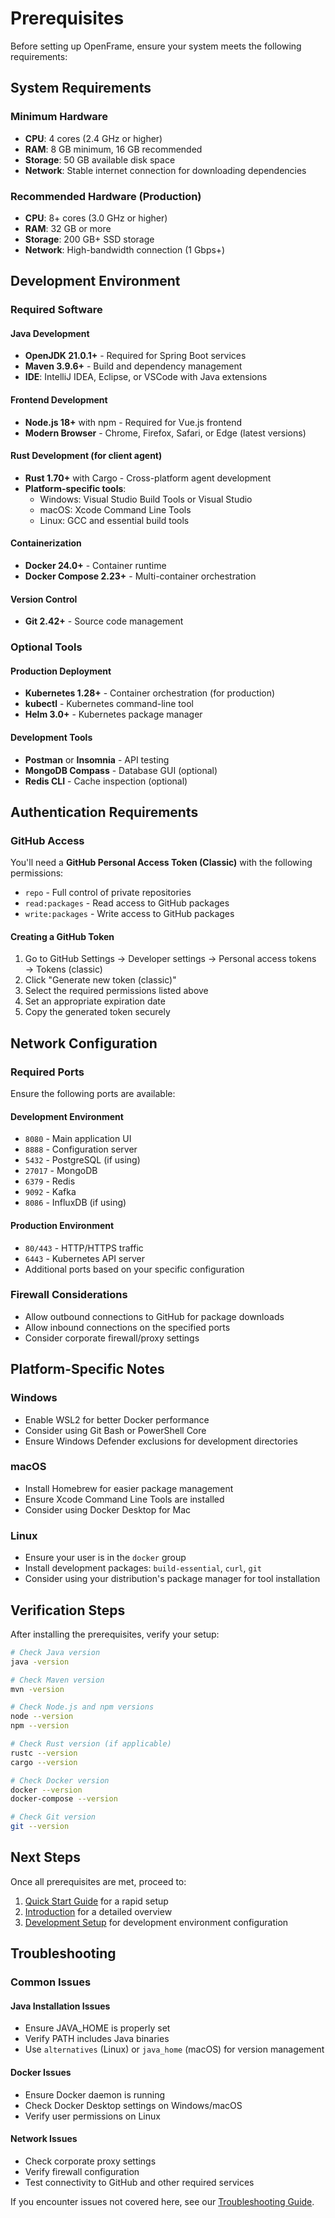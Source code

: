 # Prerequisites

Before setting up OpenFrame, ensure your system meets the following requirements:

## System Requirements

### Minimum Hardware
- **CPU**: 4 cores (2.4 GHz or higher)
- **RAM**: 8 GB minimum, 16 GB recommended
- **Storage**: 50 GB available disk space
- **Network**: Stable internet connection for downloading dependencies

### Recommended Hardware (Production)
- **CPU**: 8+ cores (3.0 GHz or higher)
- **RAM**: 32 GB or more
- **Storage**: 200 GB+ SSD storage
- **Network**: High-bandwidth connection (1 Gbps+)

## Development Environment

### Required Software

#### Java Development
- **OpenJDK 21.0.1+** - Required for Spring Boot services
- **Maven 3.9.6+** - Build and dependency management
- **IDE**: IntelliJ IDEA, Eclipse, or VSCode with Java extensions

#### Frontend Development  
- **Node.js 18+** with npm - Required for Vue.js frontend
- **Modern Browser** - Chrome, Firefox, Safari, or Edge (latest versions)

#### Rust Development (for client agent)
- **Rust 1.70+** with Cargo - Cross-platform agent development
- **Platform-specific tools**:
  - Windows: Visual Studio Build Tools or Visual Studio
  - macOS: Xcode Command Line Tools
  - Linux: GCC and essential build tools

#### Containerization
- **Docker 24.0+** - Container runtime
- **Docker Compose 2.23+** - Multi-container orchestration

#### Version Control
- **Git 2.42+** - Source code management

### Optional Tools

#### Production Deployment
- **Kubernetes 1.28+** - Container orchestration (for production)
- **kubectl** - Kubernetes command-line tool
- **Helm 3.0+** - Kubernetes package manager

#### Development Tools
- **Postman** or **Insomnia** - API testing
- **MongoDB Compass** - Database GUI (optional)
- **Redis CLI** - Cache inspection (optional)

## Authentication Requirements

### GitHub Access
You'll need a **GitHub Personal Access Token (Classic)** with the following permissions:
- `repo` - Full control of private repositories
- `read:packages` - Read access to GitHub packages
- `write:packages` - Write access to GitHub packages

#### Creating a GitHub Token
1. Go to GitHub Settings → Developer settings → Personal access tokens → Tokens (classic)
2. Click "Generate new token (classic)"
3. Select the required permissions listed above
4. Set an appropriate expiration date
5. Copy the generated token securely

## Network Configuration

### Required Ports
Ensure the following ports are available:

#### Development Environment
- `8080` - Main application UI
- `8888` - Configuration server
- `5432` - PostgreSQL (if using)
- `27017` - MongoDB
- `6379` - Redis
- `9092` - Kafka
- `8086` - InfluxDB (if using)

#### Production Environment
- `80/443` - HTTP/HTTPS traffic
- `6443` - Kubernetes API server
- Additional ports based on your specific configuration

### Firewall Considerations
- Allow outbound connections to GitHub for package downloads
- Allow inbound connections on the specified ports
- Consider corporate firewall/proxy settings

## Platform-Specific Notes

### Windows
- Enable WSL2 for better Docker performance
- Consider using Git Bash or PowerShell Core
- Ensure Windows Defender exclusions for development directories

### macOS
- Install Homebrew for easier package management
- Ensure Xcode Command Line Tools are installed
- Consider using Docker Desktop for Mac

### Linux
- Ensure your user is in the `docker` group
- Install development packages: `build-essential`, `curl`, `git`
- Consider using your distribution's package manager for tool installation

## Verification Steps

After installing the prerequisites, verify your setup:

```bash
# Check Java version
java -version

# Check Maven version
mvn -version

# Check Node.js and npm versions
node --version
npm --version

# Check Rust version (if applicable)
rustc --version
cargo --version

# Check Docker version
docker --version
docker-compose --version

# Check Git version
git --version
```

## Next Steps

Once all prerequisites are met, proceed to:
1. [Quick Start Guide](quick-start.md) for a rapid setup
2. [Introduction](introduction.md) for a detailed overview
3. [Development Setup](../development/setup/environment.md) for development environment configuration

## Troubleshooting

### Common Issues

#### Java Installation Issues
- Ensure JAVA_HOME is properly set
- Verify PATH includes Java binaries
- Use `alternatives` (Linux) or `java_home` (macOS) for version management

#### Docker Issues
- Ensure Docker daemon is running
- Check Docker Desktop settings on Windows/macOS
- Verify user permissions on Linux

#### Network Issues
- Check corporate proxy settings
- Verify firewall configuration
- Test connectivity to GitHub and other required services

If you encounter issues not covered here, see our [Troubleshooting Guide](../operations/troubleshooting/common-issues.md).